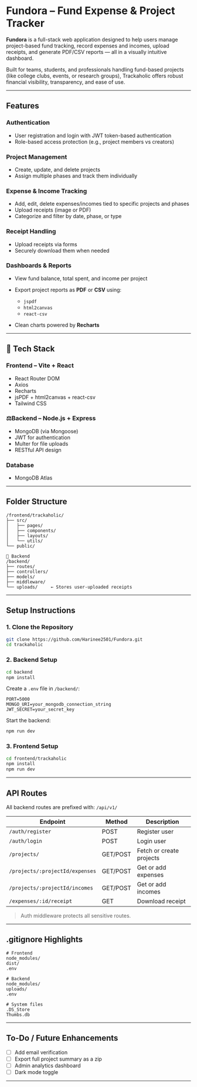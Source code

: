 #  Fundora – Fund Expense & Project Tracker

**Fundora** is a full-stack web application designed to help users manage project-based fund tracking, record expenses and incomes, upload receipts, and generate PDF/CSV reports — all in a visually intuitive dashboard.

Built for teams, students, and professionals handling fund-based projects (like college clubs, events, or research groups), Trackaholic offers robust financial visibility, transparency, and ease of use.

---

## Features

### Authentication

* User registration and login with JWT token-based authentication
* Role-based access protection (e.g., project members vs creators)

### Project Management

* Create, update, and delete projects
* Assign multiple phases and track them individually

### Expense & Income Tracking

* Add, edit, delete expenses/incomes tied to specific projects and phases
* Upload receipts (image or PDF)
* Categorize and filter by date, phase, or type

### Receipt Handling

* Upload receipts via forms
* Securely download them when needed

### Dashboards & Reports

* View fund balance, total spent, and income per project
* Export project reports as **PDF** or **CSV** using:

  * `jspdf`
  * `html2canvas`
  * `react-csv`
* Clean charts powered by **Recharts**

---

## 🧱 Tech Stack

### Frontend – Vite + React

* React Router DOM
* Axios
* Recharts
* jsPDF + html2canvas + react-csv
* Tailwind CSS

### ⚖Backend – Node.js + Express

* MongoDB (via Mongoose)
* JWT for authentication
* Multer for file uploads
* RESTful API design

### Database

* MongoDB Atlas

---

## Folder Structure

```
/frontend/trackaholic/
├── src/
│   ├── pages/
│   ├── components/
│   ├── layouts/
│   └── utils/
└── public/

📆 Backend
/backend/
├── routes/
├── controllers/
├── models/
├── middleware/
└── uploads/     ← Stores user-uploaded receipts
```

---

## Setup Instructions

### 1. Clone the Repository

```bash
git clone https://github.com/Harinee2501/Fundora.git
cd trackaholic
```

### 2. Backend Setup

```bash
cd backend
npm install
```

Create a `.env` file in `/backend/`:

```env
PORT=5000
MONGO_URI=your_mongodb_connection_string
JWT_SECRET=your_secret_key
```

Start the backend:

```bash
npm run dev
```

### 3. Frontend Setup

```bash
cd frontend/trackaholic
npm install
npm run dev
```

---

## API Routes

All backend routes are prefixed with: `/api/v1/`

| Endpoint                        | Method   | Description              |
| ------------------------------- | -------- | ------------------------ |
| `/auth/register`                | POST     | Register user            |
| `/auth/login`                   | POST     | Login user               |
| `/projects/`                    | GET/POST | Fetch or create projects |
| `/projects/:projectId/expenses` | GET/POST | Get or add expenses      |
| `/projects/:projectId/incomes`  | GET/POST | Get or add incomes       |
| `/expenses/:id/receipt`         | GET      | Download receipt         |

> Auth middleware protects all sensitive routes.

---

## .gitignore Highlights

```gitignore
# Frontend
node_modules/
dist/
.env

# Backend
node_modules/
uploads/
.env

# System files
.DS_Store
Thumbs.db
```

---

## To-Do / Future Enhancements

* [ ] Add email verification
* [ ] Export full project summary as a zip
* [ ] Admin analytics dashboard
* [ ] Dark mode toggle 

---
